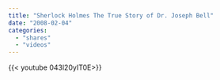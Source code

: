 ```yaml
---
title: "Sherlock Holmes The True Story of Dr. Joseph Bell"
date: "2008-02-04"
categories:
  - "shares"
  - "videos"
---
```


<div style="width: 70vw;">{{< youtube 043l20yIT0E>}}</div>
